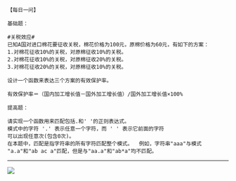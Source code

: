 
```
【每日一问】

基础题：

#关税效应#
已知A国对进口棉花要征收关税，棉花价格为100元，原棉价格为60元，有如下的方案：
1.对棉花征收10%的关税，对原棉征收10%的关税。
2.对棉花征收10%的关税，对原棉征收20%的关税。
3.对棉花征收20%的关税，对原棉征收10%的关税。

设计一个函数来表达三个方案的有效保护率。

有效保护率＝（国内加工增长值－国外加工增长值）/国外加工增长值×100%

提高题：

请实现一个函数用来匹配包括.和' '的正则表达式。  
模式中的字符 '.' 表示任意一个字符，而 ' ' 表示它前面的字符
可以出现任意次(包含0次)。  
在本题中，匹配是指字符串的所有字符匹配整个模式。  例如，字符串"aaa"与模式
"a.a"和"ab ac a"匹配，但是与"aa.a"和"ab*a"均不匹配。

```
---

![](https://w.wallhaven.cc/full/g8/wallhaven-g8ql8e.png)



